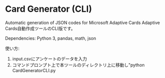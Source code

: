 # Card Generator (CLI)
Automatic generation of JSON codes for Microsoft Adaptive Cards
Adaptive Cards自動作成ツールのCLI版です。

Dependencies: Python 3, pandas, math, json

使い方:
1. input.csvにアンケートのデータを入力
2. コマンドプロンプト上で本ツールのディレクトリ上に移動し"python CardGeneratorCLI.py <title> <description>"を実行
title: アンケートのタイトル
description: アンケートの説明
3. 同ディレクトリ上にoutput.jsonが出力されていることを確認し、ファイル内の文字列をCognigyのノード内にコピー
4. Webchat ConfigurationでAdaptive Cardsのプラグインが追加されていることを確認したうえでWebchatを実行し、Adaptive Cardが適切に表示されているか確認


